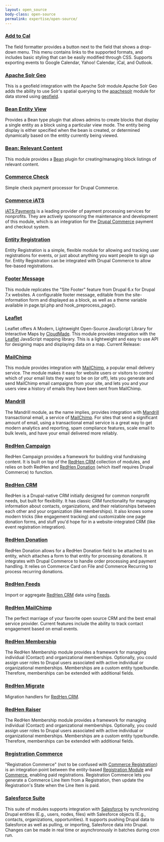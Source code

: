 ```yaml
---
layout: open_source
body-class: open-source
permalink: expertise/open-source/
---
```


### [Add to Cal](https://www.drupal.org/project/usage/addtocal)
The field formatter provides a button next to the field that shows a drop-down menu. This menu contains links to the supported formats, and includes basic styling that can be easily modified through CSS. Supports exporting events to Google Calendar, Yahoo! Calendar, iCal, and Outlook.

### [Apache Solr Geo](https://www.drupal.org/project/apachesolr_geo)
This is a geofield integration with the Apache Solr module.Apache Solr Geo adds the ability to use Solr's spatial querying to the [apachesolr](https://www.drupal.org/project/apachesolr) module for data stored using [geofield](https://www.drupal.org/project/geofield).

### [Bean Entity View](https://www.drupal.org/project/bean_entity_view)
Provides a Bean type plugin that allows admins to create blocks that display a single entity as a block using a particular view mode. The entity being display is either specified when the bean is created, or determined dynamically based on the entity currently being viewed.

### [Bean: Relevant Content](https://www.drupal.org/project/bean_relevant)
This module provides a [Bean](http://drupal.org/project/bean) plugin for creating/managing block listings of relevant content.

### [Commerce Check](https://www.drupal.org/project/commerce_check)
Simple check payment processor for Drupal Commerce.

### [Commerce iATS](https://www.drupal.org/project/commerce_iats)
[iATS Payments](http://home.iatspayments.com/) is a leading provider of payment processing services for nonprofits. They are actively sponsoring the maintenance and development of this module, which is an integration for the [Drupal Commerce](http://drupal.org/project/commerce) payment and checkout system.

### [Entity Registration](https://www.drupal.org/project/registration)
Entity Registration is a simple, flexible module for allowing and tracking user registrations for events, or just about anything you want people to sign up for. Entity Registration can be integrated with Drupal Commerce to allow fee-based registrations.

### [Footer Message](https://www.drupal.org/project/footer_message)
This module replicates the "Site Footer" feature from Drupal 6.x for Drupal 7.x websites. A configurable footer message, editable from the site-information form and displayed as a block, as well as a theme variable available in page.tpl.php and hook_preprocess_page().

### [Leaflet](https://www.drupal.org/project/leaflet)
Leaflet offers A Modern, Lightweight Open-Source JavaScript Library for Interactive Maps by [CloudMade](http://cloudmade.com/). This module provides integration with the [Leaflet](http://leaflet.cloudmade.com/) JavaScript mapping library. This is a lightweight and easy to use API for designing maps and displaying data on a map.
Current Release:

### [MailChimp](https://www.drupal.org/project/mailchimp)
This module provides integration with [MailChimp](http://www.mailchimp.com/), a popular email delivery service. The module makes it easy for website users or visitors to control which of your email lists they want to be on (or off), lets you generate and send MailChimp email campaigns from your site, and lets you and your users view a history of emails they have been sent from MailChimp.

### [Mandrill](https://www.drupal.org/project/mandrill)
The Mandrill module, as the name implies, provides integration with [Mandrill](http://www.mandrill.com/) transactional email, a service of [MailChimp](http://www.mailchimp.com/). For sites that send a significant amount of email, using a transactional email service is a great way to get modern analytics and reporting, spam compliance features, scale email to bulk levels, and have your email delivered more reliably.

### [RedHen Campaign](https://www.drupal.org/project/redhen_campaign)
RedHen Campaign provides a framework for building viral fundraising content. It is built on top of the [RedHen CRM](http://drupal.org/project/redhen) collection of modules, and relies on both RedHen and [RedHen Donation](http://drupal.org/project/redhen_donation) (which itself requires Drupal Commerce) to function.

### [RedHen CRM](https://www.drupal.org/project/redhen)
RedHen is a Drupal-native CRM initially designed for common nonprofit needs, but built for flexibility. It has classic CRM functionality for managing information about contacts, organizations, and their relationships between each other and your organization (like memberships). It also knows some modern tricks (like engagement tracking) and customizable one page donation forms, and stuff you'd hope for in a website-integrated CRM (like event registration integration).

### [RedHen Donation](https://www.drupal.org/project/redhen_donation)
RedHen Donation allows for a RedHen Donation field to be attached to an entity, which attaches a form to that entity for processing donations. It integrates with Drupal Commerce to handle order processing and payment handling. It relies on Commerce Card on File and Commerce Recurring to process recurring donations.

### [RedHen Feeds](https://www.drupal.org/project/redhen_feeds)
Import or aggregate [RedHen CRM](http://drupal.org/project/redhen) data using [Feeds](http://drupal.org/project/feeds).

### [RedHen MailChimp](https://www.drupal.org/project/redhen_mailchimp)
The perfect marriage of your favorite open source CRM and the best email service provider. Current features include the ability to track contact engagement based on email events.

### [RedHen Membership](https://www.drupal.org/project/redhen_membership)
The RedHen Membership module provides a framework for managing individual (Contact) and organizational memberships. Optionally, you could assign user roles to Drupal users associated with active individual or organizational memberships. Memberships are a custom entity type/bundle. Therefore, memberships can be extended with additional fields.

### [RedHen Migrate](https://www.drupal.org/project/redhen_migrate)
Migration handlers for [RedHen CRM](http://drupal.org/project/redhen).

### [RedHen Raiser](https://www.drupal.org/project/redhen_raiser)
The RedHen Membership module provides a framework for managing individual (Contact) and organizational memberships. Optionally, you could assign user roles to Drupal users associated with active individual or organizational memberships. Memberships are a custom entity type/bundle. Therefore, memberships can be extended with additional fields.

### [Registration Commerce](https://www.drupal.org/project/registration_commerce)
"Registration Commerce" (not to be confused with [Commerce Registration](https://www.drupal.org/project/registration)) is an integration point between the entity-based [Registration Module](https://www.drupal.org/project/registration) and [Commerce](https://www.drupal.org/project/commerce), enabling paid registrations. Registration Commerce lets you generate a Commerce Line Item from a Registration, then update the Registration's State when the Line Item is paid.

### [Salesforce Suite](https://www.drupal.org/project/salesforce)
This suite of modules supports integration with [Salesforce](http://www.salesforce.com/) by synchronizing Drupal entities (E.g., users, nodes, files) with Salesforce objects (E.g., contacts, organizations, opportunities). It supports pushing Drupal data to Salesforce as well as pulling, or importing, Salesforce data into Drupal. Changes can be made in real time or asynchronously in batches during cron run.
